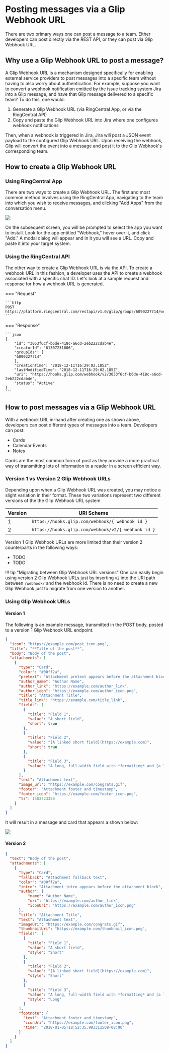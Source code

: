 # Posting messages via a Glip Webhook URL

There are two primary ways one can post a message to a team. Either developers can post directly via the REST API, or they can post via Glip Webhook URL.

## Why use a Glip Webhook URL to post a message?

A Glip Webhook URL is a mechanism designed specifically for enabling external service providers to post messages into a specific team without having to also worry about authentication. For example, suppose you want to convert a webhook notification emitted by the issue tracking system Jira into a Glip message, and have that Glip message delivered to a specific team? To do this, one would:

1. Generate a Glip Webhook URL (via RingCentral App, or via the RingCentral API)
2. Copy and paste the Glip Webhook URL into Jira where one configures webhook notifications

Then, when a webhook is triggered in Jira, Jira will post a JSON event payload to the configured Glip Webhook URL. Upon receiving the webhook, Glip will convert the event into a message and post it to the Glip Webhook's corresponding team. 

## How to create a Glip Webhook URL

### Using RingCentral App

There are two ways to create a Glip Webhook URL. The first and most common method involves using the RingCentral App, navigating to the team into which you wish to receive messages, and clicking "Add Apps" from the conversation menu.

<img src="../add-apps.png" class="img-fluid">

On the subsequent screen, you will be prompted to select the app you want to install. Look for the app entitled "Webhook," hover over it, and click "Add." A modal dialog will appear and in it you will see a URL. Copy and paste it into your target system.

### Using the RingCentral API

The other way to create a Glip Webhook URL is via the API. To create a webhook URL in this fashion, a developer uses the API to create a webhook associated with a specific chat ID. Let's look at a sample request and response for how a webhook URL is generated.

=== "Request"

	```http
	POST https://platform.ringcentral.com/restapi/v1.0/glip/groups/6090227714/webhooks
	```

=== "Response"

	```json 
	{
	    "id": "3053f6cf-b6de-418c-a6cd-2eb222cdab4e",
	    "creatorId": "61307231006",
	    "groupIds": [
		"6090227714"
	    ],
	    "creationTime": "2018-12-11T16:29:02.185Z",
	    "lastModifiedTime": "2018-12-11T16:29:02.185Z",
	    "uri": "https://hooks.glip.com/webhook/v2/3053f6cf-b6de-418c-a6cd-2eb222cdab4e",
	    "status": "Active"
	}
	```

## How to post messages via a Glip Webhook URL

With a webhook URL in-hand after creating one as shown above, developers can post different types of messages into a team. Developers can post:

* Cards
* Calendar Events
* Notes

Cards are the most common form of post as they provide a more practical way of transmitting lots of information to a reader in a screen efficient way.

### Version 1 vs Version 2 Glip Webhook URLs

Depending upon when a Glip Webhook URL was created, you may notice a slight variation in their format. These two variations represent two different versions of the the Glip Webhook URL system.

| Version | URI Scheme |
|-|-|
| 1 | `https://hooks.glip.com/webhook/{ webhook id }` | 
| 2 | `https://hooks.glip.com/webhook/v2/{ webhook id }` | 

Version 1 Glip Webhook URLs are more limited than their version 2 counterparts in the following ways:

* TODO
* TODO

!!! tip "Migrating between Glip Webhook URL versions"
    One can easily begin using version 2 Glip Webhook URLs just by inserting `v2` into the URI path between `/webhook/` and the webhook id. There is no need to create a new Glip Webhook just to migrate from one version to another.

### Using Glip Webhook URLs

#### Version 1

The following is an example message, transmitted in the POST body, posted to a version 1 Glip Webhook URL endpoint.

```json
{
  "icon": "https://example.com/post_icon.png",
  "title": "**Title of the post**",
  "body": "Body of the post",
  "attachments": [
    {
      "type": "Card",
      "color": "#00ff2a",
      "pretext": "Attachment pretext appears before the attachment block",
      "author_name": "Author Name",
      "author_link": "https://example.com/author_link",
      "author_icon": "https://example.com/author_icon.png",
      "title": "Attachment Title",
      "title_link": "https://example.com/title_link",
      "fields": [
        {
          "title": "Field 1",
          "value": "A short field",
          "short": true
        },
        {
          "title": "Field 2",
          "value": "[A linked short field](https://example.com)",
          "short": true
        },
        {
          "title": "Field 3",
          "value": "A long, full-width field with *formatting* and [a link](https://example.com)"
        }
      ],
      "text": "Attachment text",
      "image_url": "https://example.com/congrats.gif",
      "footer": "Attachment footer and timestamp",
      "footer_icon": "https://example.com/footer_icon.png",
      "ts": 1503723350
    }
  ]
}
```

It will result in a message and card that appears a shown below:

<img src="../../../img/glip_post_attachment_demo.png" class="img-fluid" style="max-width: 400px">

#### Version 2

```json
{
  "text": "Body of the post",
  "attachments": [
    {
      "type": "Card",
      "fallback": "Attachment fallback text",
      "color": "#00ff2a",
      "intro": "Attachment intro appears before the attachment block",
      "author": {
          "name": "Author Name",
          "uri": "https://example.com/author_link",
          "iconUri": "https://example.com/author_icon.png"
      },
      "title": "Attachment Title",
      "text": "Attachment text",
      "imageUri": "https://example.com/congrats.gif",
      "thumbnailUri": "https://example.com/thumbnail_icon.png",
      "fields": [
        {
          "title": "Field 1",
          "value": "A short field",
          "style": "Short"
        },
        {
          "title": "Field 2",
          "value": "[A linked short field](https://example.com)",
          "style": "Short"
        },
        {
          "title": "Field 3",
          "value": "A long, full-width field with *formatting* and [a link](https://example.com)",
          "style": "Long"
        }
      ],
      "footnote": {
        "text": "Attachment footer and timestamp",
        "iconUri": "https://example.com/footer_icon.png",
        "time": "2018-01-05T18:52:35.993311508-08:00"
      }
    }
  ]
}
```
